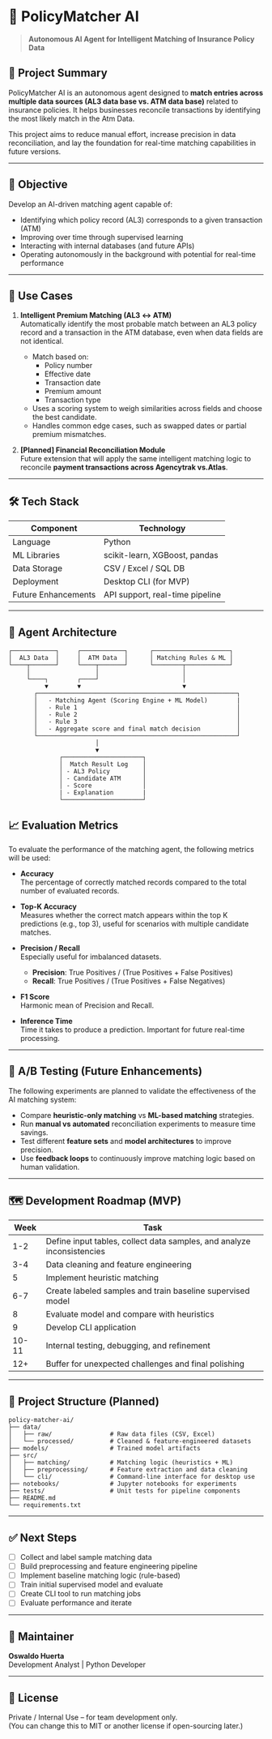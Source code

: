 # 🤖 PolicyMatcher AI

> **Autonomous AI Agent for Intelligent Matching of Insurance Policy Data**

## 📌 Project Summary

PolicyMatcher AI is an autonomous agent designed to **match entries across multiple data sources (AL3 data base vs. ATM data base)** related to insurance policies. It helps businesses reconcile transactions by identifying the most likely match in the Atm Data.

This project aims to reduce manual effort, increase precision in data reconciliation, and lay the foundation for real-time matching capabilities in future versions.

---

## 🎯 Objective

Develop an AI-driven matching agent capable of:
- Identifying which policy record (AL3) corresponds to a given transaction (ATM)
- Improving over time through supervised learning
- Interacting with internal databases (and future APIs)
- Operating autonomously in the background with potential for real-time performance

---

## 🧠 Use Cases

1. **Intelligent Premium Matching (AL3 ↔ ATM)**  
   Automatically identify the most probable match between an AL3 policy record and a transaction in the ATM database, even when data fields are not identical.

   - Match based on:
     - Policy number
     - Effective date
     - Transaction date
     - Premium amount
     - Transaction type
   - Uses a scoring system to weigh similarities across fields and choose the best candidate.
   - Handles common edge cases, such as swapped dates or partial premium mismatches.

3. **[Planned] Financial Reconciliation Module**  
   Future extension that will apply the same intelligent matching logic to reconcile **payment transactions across Agencytrak vs.Atlas**.  

---

## 🛠️ Tech Stack

| Component              | Technology           |
|------------------------|----------------------|
| Language               | Python               |
| ML Libraries           | scikit-learn, XGBoost, pandas |
| Data Storage           | CSV / Excel / SQL DB |
| Deployment             | Desktop CLI (for MVP) |
| Future Enhancements    | API support, real-time pipeline |

---

## 🧩 Agent Architecture

```plaintext
┌────────────┐     ┌────────────┐      ┌─────────────────────┐
│  AL3 Data  │     │  ATM Data  │      │ Matching Rules & ML │
└────┬───────┘     └────┬───────┘      └────────┬────────────┘
     │                  │                       │
     └────┐        ┌────┘                       │
          ▼        ▼                            ▼
       ┌───────────────────────────────────────────────────────┐
       │   - Matching Agent (Scoring Engine + ML Model)        |
       │   - Rule 1                                            │
       │   - Rule 2                                            │
       │   - Rule 3                                            │
       │   - Aggregate score and final match decision          │
       └───────────────────────────────────────────────────────┘
                        │
                        ▼
              ┌──────────────────────┐
              │  Match Result Log    │
              │ - AL3 Policy         │
              │ - Candidate ATM      │
              │ - Score              │
              | - Explanation        |
              └──────────────────────┘

````
## 📈 Evaluation Metrics

To evaluate the performance of the matching agent, the following metrics will be used:

- **Accuracy**  
  The percentage of correctly matched records compared to the total number of evaluated records.

- **Top-K Accuracy**  
  Measures whether the correct match appears within the top K predictions (e.g., top 3), useful for scenarios with multiple candidate matches.

- **Precision / Recall**  
  Especially useful for imbalanced datasets.  
  - **Precision**: True Positives / (True Positives + False Positives)  
  - **Recall**: True Positives / (True Positives + False Negatives)

- **F1 Score**  
  Harmonic mean of Precision and Recall.

- **Inference Time**  
  Time it takes to produce a prediction. Important for future real-time processing.

---

## 🧪 A/B Testing (Future Enhancements)

The following experiments are planned to validate the effectiveness of the AI matching system:

- Compare **heuristic-only matching** vs **ML-based matching** strategies.
- Run **manual vs automated** reconciliation experiments to measure time savings.
- Test different **feature sets** and **model architectures** to improve precision.
- Use **feedback loops** to continuously improve matching logic based on human validation.

---

## 🗺️ Development Roadmap (MVP)

| Week  | Task                                                                   |
|-------|------------------------------------------------------------------------|
| 1-2   | Define input tables, collect data samples, and analyze inconsistencies |
| 3-4   | Data cleaning and feature engineering                                  |
| 5     | Implement heuristic matching                                           |
| 6-7   | Create labeled samples and train baseline supervised model             |
| 8     | Evaluate model and compare with heuristics                             |
| 9     | Develop CLI application                                                |
| 10-11 | Internal testing, debugging, and refinement                            |
| 12+   | Buffer for unexpected challenges and final polishing                   |

---

## 📂 Project Structure (Planned)

```plaintext
policy-matcher-ai/
├── data/
│   ├── raw/                # Raw data files (CSV, Excel)
│   └── processed/          # Cleaned & feature-engineered datasets
├── models/                 # Trained model artifacts
├── src/
│   ├── matching/           # Matching logic (heuristics + ML)
│   ├── preprocessing/      # Feature extraction and data cleaning
│   └── cli/                # Command-line interface for desktop use
├── notebooks/              # Jupyter notebooks for experiments
├── tests/                  # Unit tests for pipeline components
├── README.md
└── requirements.txt
```
---

## ✅ Next Steps

- [ ] Collect and label sample matching data  
- [ ] Build preprocessing and feature engineering pipeline  
- [ ] Implement baseline matching logic (rule-based)  
- [ ] Train initial supervised model and evaluate  
- [ ] Create CLI tool to run matching jobs  
- [ ] Evaluate performance and iterate

---

## 👤 Maintainer

**Oswaldo  Huerta**  
Development Analyst | Python Developer

---

## 📝 License

Private / Internal Use – for team development only.  
(You can change this to MIT or another license if open-sourcing later.)

